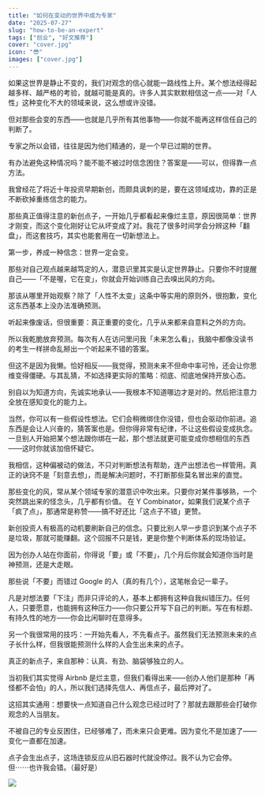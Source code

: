 ```yaml
---
title: "如何在变动的世界中成为专家"
date: "2025-07-27"
slug: "how-to-be-an-expert"
tags: ["创业", "好文推荐"]
cover: "cover.jpg"
icon: "😎"
images: ["cover.jpg"]
---
```

如果这世界是静止不变的，我们对观念的信心就能一路线性上升。某个想法经得起越多样、越严格的考验，就越可能是真的。许多人其实默默相信这一点——对「人性」这种变化不大的领域来说，这么想或许没错。



但对那些会变的东西——也就是几乎所有其他事物——你就不能再这样信任自己的判断了。



专家之所以会错，往往是因为他们精通的，是一个早已过期的世界。



有办法避免这种情况吗？能不能不被过时信念困住？答案是——可以，但得靠一点方法。



我曾经花了将近十年投资早期新创，而颇具讽刺的是，要在这领域成功，靠的正是不断砍掉重练信念的能力。



那些真正值得注意的新创点子，一开始几乎都看起来像烂主意，原因很简单：世界才刚变，而这个变化刚好让它从坏变成了对。我花了很多时间学会分辨这种「翻盘」，而这套技巧，其实也能套用在一切新想法上。



第一步，养成一种信念：世界一定会变。



那些对自己观点越来越笃定的人，潜意识里其实是认定世界静止。只要你不时提醒自己——「不是喔，它在变」，你就会开始训练自己去嗅出风的方向。



那该从哪里开始观察？除了「人性不太变」这条中等实用的原则外，很抱歉，变化这东西基本上没办法准确预测。



听起来像废话，但很重要：真正重要的变化，几乎从来都来自意料之外的方向。



所以我乾脆放弃预测。每次有人在访问里问我「未来怎么看」，我脑中都像没读书的考生一样拼命乱掰出一个听起来不错的答案。



但这不是因为我懒。恰好相反——我觉得，预测未来不但命中率可怜，还会让你思维变得僵硬。与其乱猜，不如选择更实际的策略：彻底、彻底地保持开放心态。



别自以为知道方向，先诚实地承认——我根本不知道哪边才是对的。然后把注意力全放在感知变化的能力上。



当然，你可以有一些假设性想法。它们会稍微绑住你没错，但也会驱动你前进。追东西是会让人兴奋的，猜答案也是。但你得非常有纪律，不让这些假设变成执念。
一旦别人开始把某个想法跟你绑在一起，那个想法就更可能变成你想相信的东西——这时你就该加倍怀疑它。



我相信，这种偏被动的做法，不只对判断想法有帮助，连产出想法也一样管用。真正的诀窍不是「刻意去想」，而是解决问题时，不打断那些莫名冒出来的直觉。



那些变化的风，常从某个领域专家的潜意识中吹出来。只要你对某件事够熟，一个突然跳出来的怪念头，几乎都有价值。
在 Y Combinator，如果我们说某个点子「疯了点」，那通常是称赞——搞不好还比「这点子不错」更赞。



新创投资人有极高的动机要刷新自己的信念。只要比别人早一步意识到某个点子不是垃圾，那就可能赚翻。这个回报不只是钱，更是你整个判断体系的现场验证。



因为创办人站在你面前，你得说「要」或「不要」，几个月后你就会知道你当时是神预测，还是大走眼。



那些说「不要」而错过 Google 的人（真的有几个），这笔帐会记一辈子。



凡是对想法要「下注」而非只评论的人，基本上都拥有这种自我纠错压力。任何人，只要愿意，也能拥有这种压力——你只要公开写下自己的判断。写在有标题、有持久性的地方——你会比闲聊时在意得多。



另一个我很常用的技巧：一开始先看人，不先看点子。虽然我们无法预测未来的点子长什么样，但我很能预测什么样的人会生出未来的点子。



真正的新点子，来自那种：认真、有劲、脑袋够独立的人。



当初我们其实觉得 Airbnb 是烂主意，但我们看得出来——创办人他们是那种「再怪都不会怕」的人，所以我们选择先信人、再信点子，最后押对了。



这招其实通用：想要快一点知道自己什么观念已经过时了？那就去跟那些会打破你观念的人当朋友。



不被自己的专业反困住，已经够难了，而未来只会更难。因为变化不是加速了——变化一直都在加速。



点子会生出点子，这场连锁反应从旧石器时代就没停过。我不认为它会停。
但⋯⋯也许我会错。（最好是）




![](https://prod-files-secure.s3.us-west-2.amazonaws.com/112d0858-5090-4d34-a606-b75eb8d65fd2/46476355-9cf3-4e99-9b7a-3531bc426380/1000202064.png?X-Amz-Algorithm=AWS4-HMAC-SHA256&X-Amz-Content-Sha256=UNSIGNED-PAYLOAD&X-Amz-Credential=ASIAZI2LB4665RE2EMHB%2F20251018%2Fus-west-2%2Fs3%2Faws4_request&X-Amz-Date=20251018T133228Z&X-Amz-Expires=3600&X-Amz-Security-Token=IQoJb3JpZ2luX2VjEBQaCXVzLXdlc3QtMiJIMEYCIQD%2FS7u9ymijFUiem%2B0B%2BTBWVAarPpQV2bXx4iMy3eXzWwIhAK7VbY8LH4sOz%2BvRO6sfxZpGFnkiWeMAOVNJrj70dam3KogECL3%2F%2F%2F%2F%2F%2F%2F%2F%2F%2FwEQABoMNjM3NDIzMTgzODA1Igza8eRiVCLGDk4hL1Mq3AMflCYZpQEw26X0%2BP5nZQJWbeD0prlYUDXnLJYxJdt67XN%2BUQGSlLZt9KsPJOYNpqmOihJ%2Fo48BDUm22rsx%2BiT42afpctm8UXJYpGrbIbPWLFKrlpDoSigGkVZQH%2FOcRKlUI%2BLAcN3jU7CNnDZO%2FqmCEN%2BZ5JA%2BVWsa%2BPwPfUuaNkWqXSTinytIFCesThiI3hfrTImqfm%2BiWpn9t7q9D9IuKUdzfsKgdUXgJQB%2FqXAkydb23tln6b3ZRdXL6JYLEwHos%2F5GVFBVJRRtic1cJpi7JWTL0gXAfHh%2BsF%2BuHgWzUbejp5OO9bosnckGIR6pHHOeFg94BUlQNleaKO5A%2FJghsjDCJnGzkODFFfsGosXhVPPKyTzXw4RS9J11oWvP1IhIF%2BNbrpEh%2Fq2ekYIhscSupp9miHXdqak%2ByZHbQEEltNC3T%2Fa4NFxR%2F0HU5Y70h8opy7rkcMF%2Fx2f5LtknRuJr0QHbJDpNPuz%2FZZ4yAa5i1OXVgPIPTmT0YD89Vl%2Fo1mi3Nd7MjPBAzEJ6tuTPTU9tRb5EksBWrZcX6qnUd4dKPoFDHqa%2BDS8iAEv6uqMECVv9ZjqRhWDg4BVyWbKEGBqagulIlHJb2MLdS0TdiTCwnkyjqgQOr1I7C0xjzjCMiM7HBjqkAYxYLA8oN9ITM2UUes%2BW8nMThBWhug3Jow8drveXI%2F8nt%2BF2nXiT3gHwyKlzBTzVXJkWd5cRXO8MeAQHdxu%2Bn7UrBbokR3SVVVPxo%2FElRFzGByd%2Fh%2BZXo9Rpt6XJBHOg9Qw66VVH9daQ92b0mXxDdTIUwQSNDhIU%2BZoCFBSmszhW0acdHu%2FSVlFtqz6B89kb9G%2FbIEAPZdvpzKxeoQO5vj53LvNc&X-Amz-Signature=14116e09212335aa2b097f9d51640cd38e01d251a618feb5cf36a5e38a8982c0&X-Amz-SignedHeaders=host&x-amz-checksum-mode=ENABLED&x-id=GetObject)

